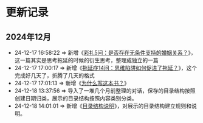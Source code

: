 # 更新记录

## 2024年12月

- 24-12-17 16:58:22 => 新增《[彩礼5问：是否存在无条件支持的婚姻关系？](../2024/12/彩礼5问：是否存在无条件支持的婚姻关系？.md)》，这一篇其实是思考拖延的时候的衍生思考，整理成独立的一篇
- 24-12-17 17:00:17 => 新增《[拖延症14问：思维陷阱如何促进了拖延？](../2024/12/拖延症14问：思维陷阱如何促进了拖延？.md)》，这个完成好几天了，折腾了几天的格式
- 24-12-17 17:01:13 => 新增《[为什么写这本书？](front-matter/为什么写这本书？.md)》
- 24-12-18 13:37:56 => 导入了一堆几个月前整理的对话，保存的目录结构按照创建日期归类，展示的目录结构按照内容类别分类。
- 24-12-18 14:01:01 => 新增《[目录结构说明](目录结构说明.md)》，对展示的目录结构建立规则和说明。
